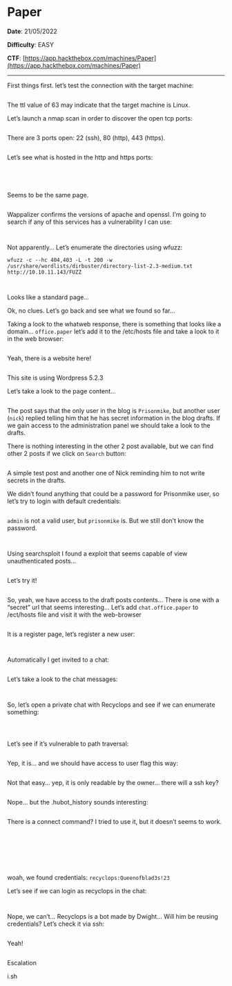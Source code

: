 # Paper

**Date**: 21/05/2022

**Difficulty**: EASY

**CTF**: [https://app.hackthebox.com/machines/Paper](https://app.hackthebox.com/machines/Paper)

***

First things first. let’s test the connection with the target machine:

<figure><img src="../../.gitbook/assets/paper0 (1).png" alt=""><figcaption></figcaption></figure>

The ttl value of 63 may indicate that the target machine is Linux.

Let’s launch a nmap scan in order to discover the open tcp ports:

<figure><img src="../../.gitbook/assets/paper1.png" alt=""><figcaption></figcaption></figure>

There are 3 ports open: 22 (ssh), 80 (http), 443 (https).

<figure><img src="../../.gitbook/assets/paper2.png" alt=""><figcaption></figcaption></figure>

Let’s see what is hosted in the http and https ports:

<figure><img src="../../.gitbook/assets/paper3.png" alt=""><figcaption></figcaption></figure>

<figure><img src="../../.gitbook/assets/imagen (13).png" alt=""><figcaption></figcaption></figure>

<figure><img src="../../.gitbook/assets/paper5.png" alt=""><figcaption></figcaption></figure>

<figure><img src="../../.gitbook/assets/imagen (1) (1) (1).png" alt=""><figcaption></figcaption></figure>

Seems to be the same page.

<figure><img src="../../.gitbook/assets/paper7.png" alt=""><figcaption></figcaption></figure>

Wappalizer confirms the versions of apache and openssl. I’m going to search if any of this services has a vulnerability I can use:

<figure><img src="../../.gitbook/assets/paper8.png" alt=""><figcaption></figcaption></figure>

<figure><img src="../../.gitbook/assets/paper9.png" alt=""><figcaption></figcaption></figure>

Not apparently… Let’s enumerate the directories using wfuzz:

`wfuzz -c --hc 404,403 -L -t 200 -w /usr/share/wordlists/dirbuster/directory-list-2.3-medium.txt http://10.10.11.143/FUZZ`

<figure><img src="../../.gitbook/assets/paper10.png" alt=""><figcaption></figcaption></figure>

<figure><img src="../../.gitbook/assets/imagen (2) (1).png" alt=""><figcaption></figcaption></figure>

Looks like a standard page…

Ok, no clues. Let’s go back and see what we found so far…

Taking a look to the whatweb response, there is something that looks like a domain… `office.paper` let’s add it to the /etc/hosts file and take a look to it in the web browser:

<figure><img src="../../.gitbook/assets/imagen (3) (1).png" alt=""><figcaption></figcaption></figure>

Yeah, there is a website here!

<figure><img src="../../.gitbook/assets/imagen (4) (1).png" alt=""><figcaption></figcaption></figure>

This site is using Wordpress 5.2.3

Let’s take a look to the page content…

<figure><img src="../../.gitbook/assets/paper14.png" alt=""><figcaption></figcaption></figure>

The post says that the only user in the blog is `Prisonmike`, but another user (`nick`) replied telling him that he has secret information in the blog drafts. If we gain access to the administration panel we should take a look to the drafts.

There is nothing interesting in the other 2 post available, but we can find other 2 posts if we click on `Search` button:

<figure><img src="../../.gitbook/assets/paper15.png" alt=""><figcaption></figcaption></figure>

A simple test post and another one of Nick reminding him to not write secrets in the drafts.

We didn’t found anything that could be a password for Prisonmike user, so let’s try to login with default credentials:

<figure><img src="../../.gitbook/assets/paper16.png" alt=""><figcaption></figcaption></figure>

`admin` is not a valid user, but `prisonmike` is. But we still don’t know the password.

<figure><img src="../../.gitbook/assets/paper17.png" alt=""><figcaption></figcaption></figure>

<figure><img src="../../.gitbook/assets/paper18.png" alt=""><figcaption></figcaption></figure>

Using searchsploit I found a exploit that seems capable of view unauthenticated posts…

<figure><img src="../../.gitbook/assets/paper19.png" alt=""><figcaption></figcaption></figure>

Let’s try it!

<figure><img src="../../.gitbook/assets/paper20.png" alt=""><figcaption></figcaption></figure>

So, yeah, we have access to the draft posts contents… There is one with a “secret” url that seems interesting… Let’s add `chat.office.paper` to /ect/hosts file and visit it with the web-browser

<figure><img src="../../.gitbook/assets/imagen (5) (1).png" alt=""><figcaption></figcaption></figure>

It is a register page, let’s register a new user:

<figure><img src="../../.gitbook/assets/imagen (6) (1).png" alt=""><figcaption></figcaption></figure>

<figure><img src="../../.gitbook/assets/imagen (7) (1).png" alt=""><figcaption></figcaption></figure>

Automatically I get invited to a chat:

<figure><img src="../../.gitbook/assets/imagen (8) (1).png" alt=""><figcaption></figcaption></figure>

Let’s take a look to the chat messages:

<figure><img src="../../.gitbook/assets/paper25.png" alt=""><figcaption></figcaption></figure>

<figure><img src="../../.gitbook/assets/paper26.png" alt=""><figcaption></figcaption></figure>

So, let’s open a private chat with Recyclops and see if we can enumerate something:

<figure><img src="../../.gitbook/assets/paper27.png" alt=""><figcaption></figcaption></figure>

<figure><img src="../../.gitbook/assets/paper28.png" alt=""><figcaption></figcaption></figure>

<figure><img src="../../.gitbook/assets/paper29.png" alt=""><figcaption></figcaption></figure>

Let’s see if it’s vulnerable to path traversal:

<figure><img src="../../.gitbook/assets/paper30.png" alt=""><figcaption></figcaption></figure>

Yep, it is… and we should have access to user flag this way:

<figure><img src="../../.gitbook/assets/paper31.png" alt=""><figcaption></figcaption></figure>

Not that easy… yep, it is only readable by the owner… there will a ssh key?

<figure><img src="../../.gitbook/assets/paper32.png" alt=""><figcaption></figcaption></figure>

Nope… but the .hubot\_history sounds interesting:

<figure><img src="../../.gitbook/assets/paper33.png" alt=""><figcaption></figcaption></figure>

There is a connect command? I tried to use it, but it doesn’t seems to work.

<figure><img src="../../.gitbook/assets/paper34.png" alt=""><figcaption></figcaption></figure>

<figure><img src="../../.gitbook/assets/paper35.png" alt=""><figcaption></figcaption></figure>

<figure><img src="../../.gitbook/assets/paper36.png" alt=""><figcaption></figcaption></figure>

<figure><img src="../../.gitbook/assets/paper37.png" alt=""><figcaption></figcaption></figure>

<figure><img src="../../.gitbook/assets/paper38.png" alt=""><figcaption></figcaption></figure>

<figure><img src="../../.gitbook/assets/paper39.png" alt=""><figcaption></figcaption></figure>

<figure><img src="../../.gitbook/assets/paper40.png" alt=""><figcaption></figcaption></figure>

woah, we found credentials: `recyclops:Queenofblad3s!23`

Let’s see if we can login as recyclops in the chat:

<figure><img src="../../.gitbook/assets/paper41.png" alt=""><figcaption></figcaption></figure>

<figure><img src="../../.gitbook/assets/paper42.png" alt=""><figcaption></figcaption></figure>

Nope, we can’t… Recyclops is a bot made by Dwight… Will him be reusing credentials? Let’s check it via ssh:

<figure><img src="../../.gitbook/assets/paper43.png" alt=""><figcaption></figcaption></figure>

Yeah!

<figure><img src="../../.gitbook/assets/paper44.png" alt=""><figcaption></figcaption></figure>

Escalation

i.sh

<figure><img src="../../.gitbook/assets/paper45.png" alt=""><figcaption></figcaption></figure>

<figure><img src="../../.gitbook/assets/paper46.png" alt=""><figcaption></figcaption></figure>

<figure><img src="../../.gitbook/assets/paper47.png" alt=""><figcaption></figcaption></figure>

<figure><img src="../../.gitbook/assets/paper48.png" alt=""><figcaption></figcaption></figure>
